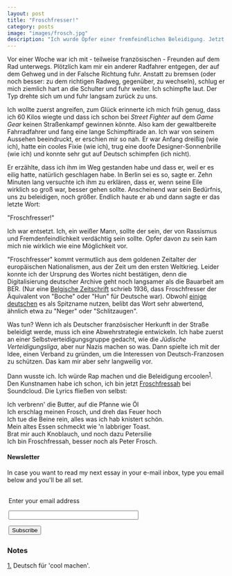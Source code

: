 ```yaml
---
layout: post
title: "Froschfresser!"
category: posts
image: "images/frosch.jpg"
description: "Ich wurde Opfer einer fremfeindlichen Beleidigung. Jetzt wehre ich mich."
---
```


Vor einer Woche war ich mit - teilweise französischen - Freunden auf dem Rad unterwegs. Plötzlich kam mir ein anderer Radfahrer entgegen, der auf dem Gehweg und in der Falsche Richtung fuhr. Anstatt zu bremsen (oder noch besser: zu dem richtigen Radweg, gegenüber, zu wechseln), schlug er mich ziemlich hart an die Schulter und fuhr weiter. Ich schimpfte laut. Der Typ drehte sich um und fuhr langsam zurück zu uns.

Ich wollte zuerst angreifen, zum Glück erinnerte ich mich früh genug, dass ich 60 Kilos wiegte und dass ich schon bei _Street Fighter_ auf dem _Game Gear_ keinen Straßenkampf gewinnen könnte. Also kam der gewaltbereite Fahrradfahrer und fang eine lange Schimpftirade an. Ich war von seinem Aussehen beeindruckt, er erschien mir so nah. Er war Anfang dreißig (wie ich), hatte ein cooles Fixie (wie ich), trug eine doofe Designer-Sonnenbrille (wie ich) und konnte sehr gut auf Deutsch schimpfen (ich nicht).

Er erzählte, dass ich ihm im Weg gestanden habe und dass er, weil er es eilig hatte, natürlich geschlagen habe. In Berlin sei es so, sagte er. Zehn Minuten lang versuchte ich ihm zu erklären, dass er, wenn seine Eile wirklich so groß war, besser gehen sollte. Anscheinend war sein Bedürfnis, uns zu beleidigen, noch größer. Endlich haute er ab und dann sagte er das letzte Wort:

"Froschfresser!"

Ich war entsetzt. Ich, ein weißer Mann, sollte der sein, der von Rassismus und Fremdenfeindlichkeit verdächtig sein sollte. Opfer davon zu sein kam mich nie wirklich wie eine Möglichkeit vor.

"Froschfresser" kommt vermutlich aus dem goldenen Zeitalter der europäischen Nationalismen, aus der Zeit um den ersten Weltkrieg. Leider konnte ich der Ursprung des Wortes nicht bestätigen, denn die Digitalisierung deutscher Archive geht noch langsamer als die Bauarbeit am BER. (Nur eine [Belgische Zeitschrift](http://gallica.bnf.fr/ark:/12148/bpt6k5415412c/f281.image.r=froschfresser?rk=21459;2) schrieb 1936, dass Froschfresser der Äquivalent von "Boche" oder "Hun" für Deutsche war). Obwohl [einige deutschen](https://dict.leo.org/forum/viewWrongentry.php?idThread=36762&idForum=6&lang=de&lp=ende) es als Spitzname nutzen, belibt das Wort sehr abwertend, ähnlich etwa zu "Neger" oder "Schlitzaugen".

Was tun? Wenn ich als Deutscher französischer Herkunft in der Straße beleidigt werde, muss ich eine Abwehrstrategie entwickeln. Ich habe zuerst an einer Selbstverteidigungsgruppe gedacht, wie die _Jüdische Verteidigungsliga_, aber nur Nazis machen so was. Dann spielte ich mit der Idee, einen Verband zu gründen, um die Interessen von Deutsch-Franzosen zu schützen. Das kam mir aber sehr langweilig vor.

Dann wusste ich. Ich würde Rap machen und die Beleidigung ercoolen<sup><a name='note_1' id='#note_1' class='note_anchor' href='#foot_1'>1</a></sup>. Den Kunstnamen habe ich schon, ich bin jetzt [Froschfressah](https://soundcloud.com/user-852356006) bei Soundcloud. Die Lyrics fließen von selbst:

Ich verbrenn' die Butter, auf die Pfanne wie Öl<br />
Ich erschlag meinen Frosch, und dreh das Feuer hoch<br />
Ich tue die Beine rein, alles was ich hab knistert schön.<br />
Mein altes Essen schmeckt wie 'n labbriger Toast.<br />
Brat mir auch Knoblauch, und noch dazu Petersilie<br />
Ich bin Froschfressah, besser noch als Peter Frosch.<br />



<h4>Newsletter</h4>
<p>In case you want to read my next essay in your e-mail inbox, type you email below and you'll be all set.</p>
<form style="padding:3px;" action="https://tinyletter.com/nkb" method="post" target="popupwindow" onsubmit="window.open('https://tinyletter.com/nkb', 'popupwindow', 'scrollbars=yes,width=800,height=600');return true"><p><label for="tlemail">Enter your email address</label></p><p><input type="text" style="width:300px" name="email" id="tlemail" /></p><input type="hidden" value="1" name="embed"/><input type="submit" value="Subscribe" /></form>


 <a name='notes' ></a>

### Notes 



<a href='#note_1' name='foot_1' data-text='Deutsch für ’cool machen’.'>1.</a> Deutsch für 'cool machen'.
